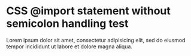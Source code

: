 # CSS @import statement without semicolon handling test

Lorem ipsum dolor sit amet, consectetur adipisicing elit, sed do eiusmod
tempor incididunt ut labore et dolore magna aliqua.

